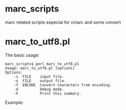 marc_scripts
============

marc related scripts especial for cmarc and some convert

marc_to_utf8.pl
===============

The basic usage:

    marc_scripts$ perl marc_to_utf8.pl
    Usage: marc_to_utf8.pl [options]
    Options:
        -i  FILE    input file.
        -o  FILE    output file.
        -f  ENCODE  Convert characters from encoding.
        -d          Debug mode.
        -h          Print this summary.

Example:    
